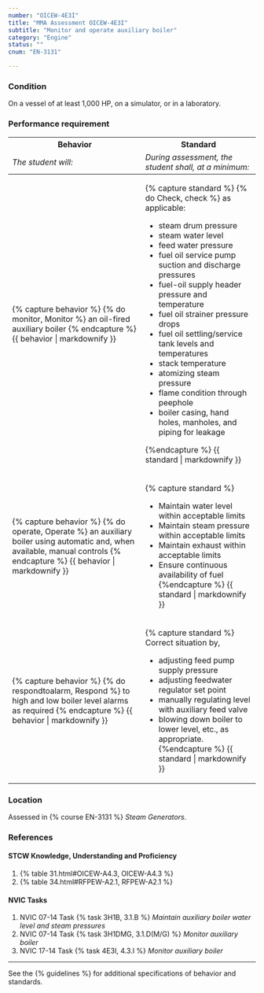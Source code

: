 ```yaml
---
number: "OICEW-4E3I"
title: "MMA Assessment OICEW-4E3I"
subtitle: "Monitor and operate auxiliary boiler"
category: "Engine"
status: ""
cnum: "EN-3131"

---
```

### Condition

On a vessel of at least 1,000 HP, on a simulator, or in a laboratory.

### Performance requirement 

<table width='100%' class='Guidelines'>
 <thead>
 <tr>
     <th class='thirty'>Behavior</th>
     <th class='seventy'>Standard</th>
 </tr>
 <tr>
     <td><em>The student will:</em></td>
     <td><em>During assessment, the student shall, at a minimum:</em></td>
 </tr>
 </thead>
 <tbody>
 

<tr><td>

{% capture behavior %}
{% do monitor, Monitor %} an oil-fired auxiliary boiler
{% endcapture %}
{{ behavior | markdownify }}

</td><td>

{% capture standard %}
{% do Check, check %} as applicable:

* steam drum pressure
* steam water level
* feed water pressure
* fuel oil service pump suction and discharge pressures
* fuel-oil supply header pressure and temperature 
* fuel oil strainer pressure drops
* fuel oil settling/service tank levels and temperatures
* stack temperature
* atomizing steam pressure
* flame condition through peephole
* boiler casing, hand holes, manholes, and piping for leakage

{%endcapture %}
{{ standard | markdownify }}

</td></tr>



<tr><td>

{% capture behavior %}
{% do operate, Operate %} an auxiliary boiler using automatic and, when available, manual controls
{% endcapture %}
{{ behavior | markdownify }}

</td><td>

{% capture standard %}
* Maintain water level within acceptable limits
* Maintain steam pressure within acceptable limits
* Maintain exhaust within acceptable limits
* Ensure continuous availability of fuel
{%endcapture %}
{{ standard | markdownify }}

</td></tr>



<tr><td>

{% capture behavior %}
{% do respondtoalarm, Respond %} to high and low boiler level alarms as required
{% endcapture %}
{{ behavior | markdownify }}

</td><td>

{% capture standard %}
Correct situation by, 

* adjusting feed pump supply pressure
* adjusting feedwater regulator set point
* manually regulating level with auxiliary feed valve
* blowing down boiler to lower level, etc., as appropriate.
{%endcapture %}
{{ standard | markdownify }}

</td></tr>



 </tbody>
 </table>

### Location

Assessed in  {% course  EN-3131 %}  *Steam Generators*.

### References

#### STCW Knowledge, Understanding and Proficiency


1. {% table 31.html#OICEW-A4.3, OICEW-A4.3 %}
1. {% table 34.html#RFPEW-A2.1, RFPEW-A2.1 %}


#### NVIC Tasks



1. NVIC 07-14 Task {% task 3H1B, 3.1.B %} *Maintain auxiliary boiler water level and steam pressures*
1. NVIC 07-14 Task {% task 3H1DMG, 3.1.D(M/G) %} *Monitor auxiliary boiler*
1. NVIC 17-14 Task {% task 4E3I, 4.3.I %} *Monitor auxiliary boiler*



***



See the {% guidelines %} for additional specifications of behavior and standards.